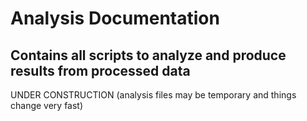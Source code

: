 # Analysis Documentation

## Contains all scripts to analyze and produce results from processed data

UNDER CONSTRUCTION (analysis files may be temporary and things change very fast)